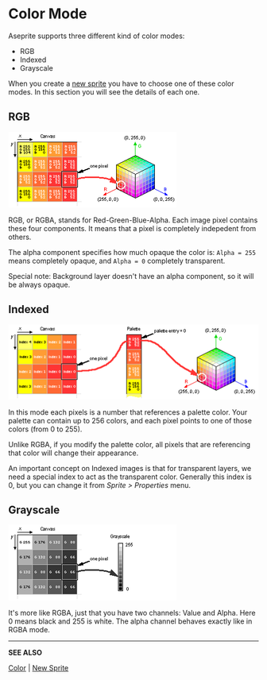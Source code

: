 # Color Mode

Aseprite supports three different kind of color modes:

* RGB
* Indexed
* Grayscale

When you create a [new sprite](new-sprite.md) you have to choose one of these color
modes. In this section you will see the details of each one.

## RGB

![RGB Mode](color/rgb-mode.png)

RGB, or RGBA, stands for Red-Green-Blue-Alpha. Each image pixel
contains these four components. It means that a pixel is completely
indepedent from others.

The alpha component specifies how much opaque the color is:
`Alpha = 255` means completely opaque, and `Alpha = 0` completely
transparent.

Special note: Background layer doesn't have an alpha component, so
it will be always opaque.

## Indexed

![Indexed Mode](color/indexed-mode.gif)

In this mode each pixels is a number that references a palette
color. Your palette can contain up to 256 colors, and each pixel
points to one of those colors (from 0 to 255).

Unlike RGBA, if you modify the palette color, all pixels that are
referencing that color will change their appearance.

An important concept on Indexed images is that for transparent layers,
we need a special index to act as the transparent color.
Generally this index is 0, but you can change it
from *Sprite > Properties* menu.

## Grayscale

![Grayscale Mode](color/gray-mode.png)

It's more like RGBA, just that you have two channels: Value and Alpha.
Here 0 means black and 255 is white. The alpha channel behaves exactly
like in RGBA mode.

---

**SEE ALSO**

[Color](color.md) |
[New Sprite](new-sprite.md)
